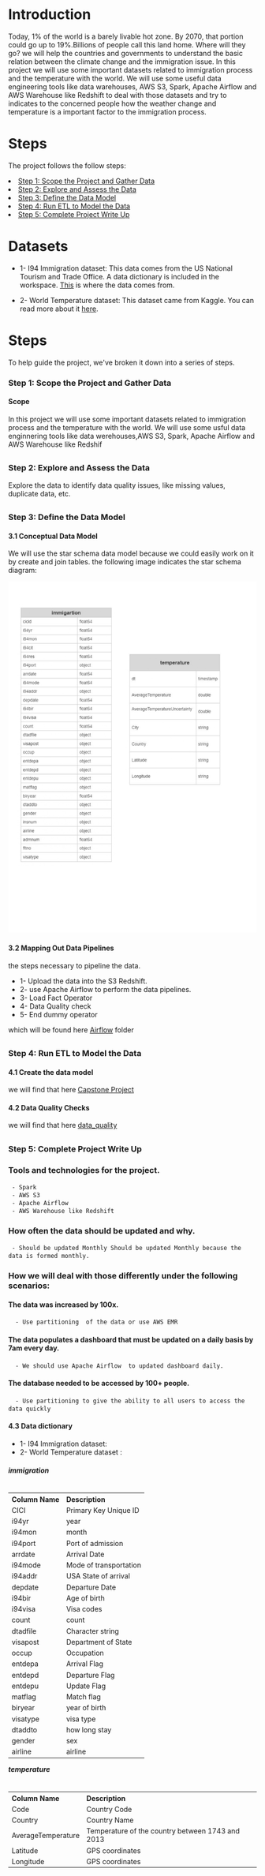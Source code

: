 
# Introduction
Today, 1% of the world is a barely livable hot zone. By 2070, that portion could go up to 19%.Billions of people call this land home. Where will they go? we will help the countries and governments to understand the basic relation between the climate change and the immigration issue. In this project we will use some important datasets related to immigration process and the temperature with the world. We will use some useful data engineering tools like data warehouses, AWS S3, Spark, Apache Airflow and AWS Warehouse like Redshift to deal with those datasets and try to indicates to the concerned people how the weather change and temperature is a important factor to the immigration process.


# Steps
The project follows the follow steps:

<li><a href="#s1">Step 1: Scope the Project and Gather Data</a>
<li><a href="#s2">Step 2: Explore and Assess the Data</a>
<li><a href="#s3">Step 3: Define the Data Model</a>
<li><a href="#s4">Step 4: Run ETL to Model the Data</a>
<li><a href="#s5">Step 5: Complete Project Write Up</a>

# Datasets
- 1- I94 Immigration dataset: This data comes from the US National Tourism and Trade Office. A data dictionary is included in the workspace.  [This](https://www.trade.gov/national-travel-and-tourism-office) is where the data comes from. 

- 2- World Temperature dataset: This dataset came from Kaggle. You can read more about it [here](https://www.kaggle.com/berkeleyearth/climate-change-earth-surface-temperature-data).
    
    
# Steps 
To help guide the project, we've broken it down into a series of steps.
    
<h3>Step 1: Scope the Project and Gather Data</h3><a id="s1"></a>
    
#### Scope
    
In this project we will use  some important datasets related to immigration process and the temperature with the world. We will use some usful data enginnering tools like data werehouses,AWS  S3,  Spark, Apache Airflow and AWS Warehouse like Redshif
    

## <h3> Step 2: Explore and Assess the Data </h3><a id="s2"></a>
Explore the data to identify data quality issues, like missing values, duplicate data, etc.
    
## <h3>Step 3: Define the Data Model</h3><a id="s3"></a>
#### 3.1 Conceptual Data Model
We will use the star schema data model because we could easily work on it by create and join tables.
the following image indicates the star schema diagram:
    
![](star_schema.jpg)

#### 3.2 Mapping Out Data Pipelines
the steps necessary to pipeline the data.

- 1- Upload the data into the S3 Redshift.
- 2- use Apache Airflow to perform the data pipelines.
- 3- Load Fact Operator
- 4- Data Quality check
- 5- End dummy operator

which will be found here [Airflow](https://github.com/abdallah-elsawy/Data-Engineering-Capstone-Project/tree/main/Airflow) folder
    
## <h3>Step 4: Run ETL to Model the Data</h3><a id="s4"></a>
    
#### 4.1 Create the data model
we will find that here [Capstone Project](https://github.com/abdallah-elsawy/Data-Engineering-Capstone-Project/blob/main/Capstone%20Project.ipynb)
    
#### 4.2 Data Quality Checks
we will find that here [data_quality](https://github.com/abdallah-elsawy/Data-Engineering-Capstone-Project/blob/main/Airflow/plugins/operators/data_quality.py)

   
    
## <h3> Step 5: Complete Project Write Up  </h3><a id="s5"></a>
### Tools and technologies for the project.
     
     - Spark
     - AWS S3
     - Apache Airflow 
     - AWS Warehouse like Redshift 


### How often the data should be updated and why.
     
     - Should be updated Monthly Should be updated Monthly because the data is formed monthly.
     
### How we will deal with those differently under the following scenarios:
#### The data was increased by 100x.
      - Use partitioning  of the data or use AWS EMR
#### The data populates a dashboard that must be updated on a daily basis by 7am every day.
      - We should use Apache Airflow  to updated dashboard daily.
#### The database needed to be accessed by 100+ people.
      - Use partitioning to give the ability to all users to access the data quickly

    
    
    
#### 4.3 Data dictionary 

- 1- I94 Immigration dataset: 
- 2- World Temperature dataset :
   
    
##### immigration
    
<table class="tg" align="left">
  <tr>
    <th class="tg-0pky">Column Name</th>
    <th class="tg-0pky">Description</th>
  </tr>
 <tr><td class="tg-0pky">CICI </td><td class="tg-0pky">Primary Key Unique ID</td></tr>
 <tr><td class="tg-0pky">i94yr</td><td class="tg-0pky"> year</td></tr>
 <tr><td class="tg-0pky">i94mon</td><td class="tg-0pky"> month</td></tr>
 <tr><td class="tg-0pky">i94port</td><td class="tg-0pky">Port of admission</td></tr>
 <tr><td class="tg-0pky">arrdate</td><td class="tg-0pky">Arrival Date</td></tr>
 <tr><td class="tg-0pky">i94mode</td><td class="tg-0pky">Mode of transportation</td></tr>
 <tr><td class="tg-0pky">i94addr</td><td class="tg-0pky">USA State of arrival</td></tr>
 <tr><td class="tg-0pky">depdate</td><td class="tg-0pky">Departure Date </td></tr>
 <tr><td class="tg-0pky">i94bir</td><td class="tg-0pky">Age of birth</td></tr>
 <tr><td class="tg-0pky">i94visa</td><td class="tg-0pky">Visa codes </td></tr>
 <tr><td class="tg-0pky">count</td><td class="tg-0pky">count</td></tr>
 <tr><td class="tg-0pky">dtadfile</td><td class="tg-0pky">Character string </td></tr>
 <tr><td class="tg-0pky">visapost</td><td class="tg-0pky">Department of State</td></tr>
 <tr><td class="tg-0pky">occup</td><td class="tg-0pky">Occupation </td></tr>
 <tr><td class="tg-0pky">entdepa</td><td class="tg-0pky">Arrival Flag </td></tr>
 <tr><td class="tg-0pky">entdepd</td><td class="tg-0pky">Departure Flag </td></tr>
 <tr><td class="tg-0pky">entdepu</td><td class="tg-0pky">Update Flag </td></tr>
 <tr><td class="tg-0pky">matflag</td><td class="tg-0pky">Match flag </td></tr>
 <tr><td class="tg-0pky">biryear</td><td class="tg-0pky">year of birth</td></tr>
 <tr><td class="tg-0pky">visatype</td><td class="tg-0pky">visa type</td></tr>
 <tr><td class="tg-0pky">dtaddto</td><td class="tg-0pky">how long stay</td></tr>
 <tr><td class="tg-0pky">gender</td><td class="tg-0pky">sex</td></tr>
 <tr><td class="tg-0pky">airline</td><td class="tg-0pky">airline</td></tr>
</table>
 

##### temperature
<table class="tg" align="left">
  <tr>
    <th class="tg-0pky">Column Name</th>
    <th class="tg-0pky">Description</th>
  </tr>
 <tr><td class="tg-0pky">Code </td><td class="tg-0pky">Country Code</td></tr>
 <tr><td class="tg-0pky">Country</td><td class="tg-0pky"> Country Name</td></tr>
 <tr><td class="tg-0pky">AverageTemperature</td><td class="tg-0pky"> Temperature of the country between 1743 and 2013</td></tr>
 <tr><td class="tg-0pky">Latitude</td><td class="tg-0pky">GPS coordinates</td></tr>
 <tr><td class="tg-0pky">Longitude</td><td class="tg-0pky">GPS coordinates</td></tr>
</table>

